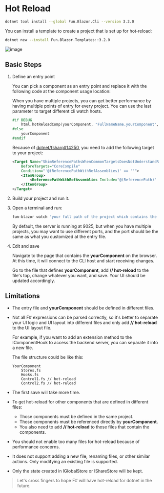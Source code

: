 # Hot Reload

```sh
dotnet tool install --global Fun.Blazor.Cli --version 3.2.0
```

You can install a template to create a project that is set up for hot-reload:

```sh
dotnet new --install Fun.Blazor.Templates::3.2.0
```

![image](../../assets/site-hot-reload.gif)

## Basic Steps

1. Define an entry point

    You can pick a component as an entry point and replace it with the following code at the component usage location:

    When you have multiple projects, you can get better performance by having multiple points of entry for every project. You can use the last parameter to target different cli watch hosts.

    ```fsharp
    #if DEBUG       
        html.hotReloadComp(yourComponent, "FullNameName.yourComponent", "http://localhost:9025")
    #else
        yourComponent
    #endif
    ```

    Because of [dotnet/fsharp#14250](https://github.com/dotnet/fsharp/issues/14250), you need to add the following target to your project:

    ```xml
    <Target Name="ShimReferencePathsWhenCommonTargetsDoesNotUnderstandReferenceAssemblies"
        BeforeTargets="CoreCompile"
        Condition="'@(ReferencePathWithRefAssemblies)' == ''">
        <ItemGroup>
            <ReferencePathWithRefAssemblies Include="@(ReferencePath)" />
        </ItemGroup>
    </Target>
    ```

2. Build your project and run it.

3. Open a terminal and run:

    ```sh
    fun-blazor watch "your full path of the project which contains the entry file" --server "http://localhost:9025"
    ```

    By default, the server is running at 9025, but when you have multiple projects, you may want to use different ports, and the port should be the same as what you customized at the entry file.

4. Edit and save

    Navigate to the page that contains the **yourComponent** on the browser. At this time, it will connect to the CLI host and start receiving changes.

    Go to the file that defines **yourComponent**, add **// hot-reload** to the file's top, change whatever you want, and save. Your UI should be updated accordingly.

## Limitations

- The entry file and **yourComponent** should be defined in different files.

- Not all F# expressions can be parsed correctly, so it's better to separate your UI logic and UI layout into different files and only add **// hot-reload** to the UI layout file.
        
    For example, if you want to add an extension method to the IComponentHook to access the backend server, you can separate it into a new file.

    The file structure could be like this:

    ```
    YourComponent
        Stores.fs
        Hooks.fs
        Control1.fs // hot-reload
        Control2.fs // hot-reload
    ```

- The first save will take more time.

- To get hot-reload for other components that are defined in different files:

    - Those components must be defined in the same project.
    - Those components must be referenced directly by **yourComponent**.
    - You also need to add **// hot-reload** to those files that contain the components.

- You should not enable too many files for hot-reload because of performance concerns.

- It does not support adding a new file, renaming files, or other similar actions. Only modifying an existing file is supported.

- Only the state created in IGlobalStore or IShareStore will be kept.

> Let's cross fingers to hope F# will have hot-reload for dotnet in the future.
